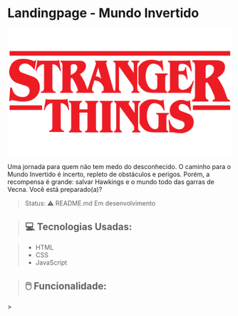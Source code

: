 # Landingpage - Mundo Invertido 

![Logo Stranger Things](https://github.com/laiscarvf/strangerthings-inspired-landingpage/blob/master/imgReadme/Stranger-Things-Logo.png)

<p> Uma jornada para quem não tem medo do desconhecido. O caminho para o Mundo Invertido é incerto, repleto de obstáculos e perigos. Porém, a recompensa é grande: salvar Hawkings e o mundo todo das garras de Vecna. Você está preparado(a)?
</p>

> Status: ⚠️ README.md Em desenvolvimento

> ## 💻 Tecnologias Usadas:

> + HTML
> + CSS
> + JavaScript

> ## 🖱️ Funcionalidade:

> <p> 
</p>
> <p> 
</p>